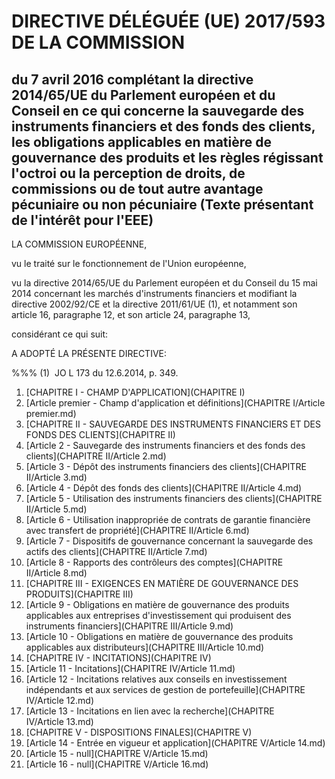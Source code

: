 # DIRECTIVE DÉLÉGUÉE (UE) 2017/593 DE LA COMMISSION

## du 7 avril 2016 complétant la directive 2014/65/UE du Parlement européen et du Conseil en ce qui concerne la sauvegarde des instruments financiers et des fonds des clients, les obligations applicables en matière de gouvernance des produits et les règles régissant l'octroi ou la perception de droits, de commissions ou de tout autre avantage pécuniaire ou non pécuniaire (Texte présentant de l'intérêt pour l'EEE)

LA COMMISSION EUROPÉENNE,

vu le traité sur le fonctionnement de l'Union européenne,

vu la directive 2014/65/UE du Parlement européen et du Conseil du 15 mai 2014 concernant les marchés d'instruments financiers et modifiant la directive 2002/92/CE et la directive 2011/61/UE (1), et notamment son article 16, paragraphe 12, et son article 24, paragraphe 13,

considérant ce qui suit:

A ADOPTÉ LA PRÉSENTE DIRECTIVE:

%%% (1)  JO L 173 du 12.6.2014, p. 349.

1. [CHAPITRE I - CHAMP D'APPLICATION](CHAPITRE I)
  1. [Article premier - Champ d'application et définitions](CHAPITRE I/Article premier.md)
1. [CHAPITRE II - SAUVEGARDE DES INSTRUMENTS FINANCIERS ET DES FONDS DES CLIENTS](CHAPITRE II)
  1. [Article 2 - Sauvegarde des instruments financiers et des fonds des clients](CHAPITRE II/Article 2.md)
  1. [Article 3 - Dépôt des instruments financiers des clients](CHAPITRE II/Article 3.md)
  1. [Article 4 - Dépôt des fonds des clients](CHAPITRE II/Article 4.md)
  1. [Article 5 - Utilisation des instruments financiers des clients](CHAPITRE II/Article 5.md)
  1. [Article 6 - Utilisation inappropriée de contrats de garantie financière avec transfert de propriété](CHAPITRE II/Article 6.md)
  1. [Article 7 - Dispositifs de gouvernance concernant la sauvegarde des actifs des clients](CHAPITRE II/Article 7.md)
  1. [Article 8 - Rapports des contrôleurs des comptes](CHAPITRE II/Article 8.md)
1. [CHAPITRE III - EXIGENCES EN MATIÈRE DE GOUVERNANCE DES PRODUITS](CHAPITRE III)
  1. [Article 9 - Obligations en matière de gouvernance des produits applicables aux entreprises d'investissement qui produisent des instruments financiers](CHAPITRE III/Article 9.md)
  1. [Article 10 - Obligations en matière de gouvernance des produits applicables aux distributeurs](CHAPITRE III/Article 10.md)
1. [CHAPITRE IV - INCITATIONS](CHAPITRE IV)
  1. [Article 11 - Incitations](CHAPITRE IV/Article 11.md)
  1. [Article 12 - Incitations relatives aux conseils en investissement indépendants et aux services de gestion de portefeuille](CHAPITRE IV/Article 12.md)
  1. [Article 13 - Incitations en lien avec la recherche](CHAPITRE IV/Article 13.md)
1. [CHAPITRE V - DISPOSITIONS FINALES](CHAPITRE V)
  1. [Article 14 - Entrée en vigueur et application](CHAPITRE V/Article 14.md)
  1. [Article 15 - null](CHAPITRE V/Article 15.md)
  1. [Article 16 - null](CHAPITRE V/Article 16.md)
